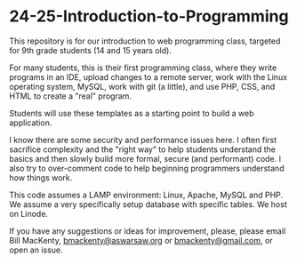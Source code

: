 # 24-25-Introduction-to-Programming

This repository is for our introduction to web programming class, targeted for 9th grade students (14 and 15 years old).

For many students, this is their first programming class, where they write programs in an IDE, upload changes to a remote server, work with the Linux operating system, MySQL, work with git (a little), and use PHP, CSS, and HTML to create a "real" program.

Students will use these templates as a starting point to build a web application.

I know there are some security and performance issues here. I often first sacrifice complexity and the "right way" to help students understand the basics and then slowly build more formal, secure (and performant) code. I also try to over-comment code to help beginning programmers understand how things work.

This code assumes a LAMP environment: Linux, Apache, MySQL and PHP. We assume a very specifically setup database with specific tables. We host on Linode.

If you have any suggestions or ideas for improvement, please, please  email Bill MacKenty, bmackenty@aswarsaw.org or bmackenty@gmail.com, or open an issue.
